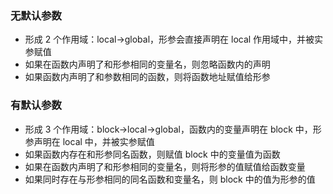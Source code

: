 ### 无默认参数

-   形成 2 个作用域：local->global，形参会直接声明在 local 作用域中，并被实参赋值
-   如果在函数内声明了和形参相同的变量名，则忽略函数内的声明
-   如果函数内声明了和参数相同的函数，则将函数地址赋值给形参

### 有默认参数

-   形成 3 个作用域：block->local->global，函数内的变量声明在 block 中，形参声明在 local 中，并被实参赋值
-   如果函数内存在和形参同名函数，则赋值 block 中的变量值为函数
-   如果在函数内声明了和形参相同的变量名，则将形参的值赋值给函数变量
-   如果同时存在与形参相同的同名函数和变量名，则 block 中的值为形参的值
